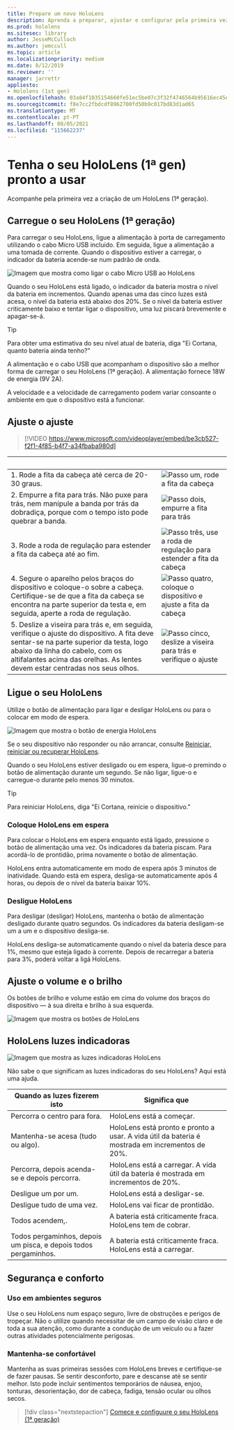 ```yaml
---
title: Prepare um novo HoloLens
description: Aprenda a preparar, ajustar e configurar pela primeira vez o seu dispositivo de realidade mista HoloLens (1ª gen).
ms.prod: hololens
ms.sitesec: library
author: JesseMcCulloch
ms.author: jemccull
ms.topic: article
ms.localizationpriority: medium
ms.date: 8/12/2019
ms.reviewer: ''
manager: jarrettr
appliesto:
- Hololens (1st gen)
ms.openlocfilehash: 03a84f1035154660fe51ec5be07c3f32f4746564b95616ec45ef3978fb49b911
ms.sourcegitcommit: f8e7cc2fbdcdf8962700fd50b9c017bd83d1ad65
ms.translationtype: MT
ms.contentlocale: pt-PT
ms.lasthandoff: 08/05/2021
ms.locfileid: "115662237"
---
```

# <a name="get-your-hololens-1st-gen-ready-to-use"></a>Tenha o seu HoloLens (1ª gen) pronto a usar

Acompanhe pela primeira vez a criação de um HoloLens (1ª geração).

## <a name="charge-your-hololens-1st-gen"></a>Carregue o seu HoloLens (1ª geração)

Para carregar o seu HoloLens, ligue a alimentação à porta de carregamento utilizando o cabo Micro USB incluído. Em seguida, ligue a alimentação a uma tomada de corrente. Quando o dispositivo estiver a carregar, o indicador da bateria acende-se num padrão de onda.

![Imagem que mostra como ligar o cabo Micro USB ao HoloLens](./images/hololens-charging.png)

Quando o seu HoloLens está ligado, o indicador da bateria mostra o nível da bateria em incrementos. Quando apenas uma das cinco luzes está acesa, o nível da bateria está abaixo dos 20%. Se o nível da bateria estiver criticamente baixo e tentar ligar o dispositivo, uma luz piscará brevemente e apagar-se-á.

> [!TIP]
> Para obter uma estimativa do seu nível atual de bateria, diga "Ei Cortana, quanto bateria ainda tenho?"

A alimentação e o cabo USB que acompanham o dispositivo são a melhor forma de carregar o seu HoloLens (1ª geração).  A alimentação fornece 18W de energia (9V 2A).

A velocidade e a velocidade de carregamento podem variar consoante o ambiente em que o dispositivo está a funcionar.

## <a name="adjust-fit"></a>Ajuste o ajuste

> [!VIDEO https://www.microsoft.com/videoplayer/embed/be3cb527-f2f1-4f85-b4f7-a34fbaba980d]

| &nbsp; | &nbsp; |
|:--- |:--- |
|1. Rode a fita da cabeça até cerca de 20-30 graus.|![Passo um, rode a fita da cabeça](./images/FitGuideStep1.png)|
|2. Empurre a fita para trás. Não puxe para trás, nem manipule a banda por trás da dobradiça, porque com o tempo isto pode quebrar a banda.|![Passo dois, empurre a fita para trás](./images/FitGuideStep2.png)|
|3. Rode a roda de regulação para estender a fita da cabeça até ao fim. |![Passo três, use a roda de regulação para estender a fita da cabeça](./images/FitGuideStep3.png)|
|4. Segure o aparelho pelos braços do dispositivo e coloque-o sobre a cabeça. Certifique-se de que a fita da cabeça se encontra na parte superior da testa e, em seguida, aperte a roda de regulação.|![Passo quatro, coloque o dispositivo e ajuste a fita da cabeça](./images/FitGuideStep4.png)|
|5. Deslize a viseira para trás e, em seguida, verifique o ajuste do dispositivo. A fita deve sentar-se na parte superior da testa, logo abaixo da linha do cabelo, com os altifalantes acima das orelhas. As lentes devem estar centradas nos seus olhos.|![Passo cinco, deslize a viseira para trás e verifique o ajuste](./images/FitGuideSetep5.png)|

## <a name="turn-on-your-hololens"></a>Ligue o seu HoloLens

Utilize o botão de alimentação para ligar e desligar HoloLens ou para o colocar em modo de espera.

![Imagem que mostra o botão de energia HoloLens](./images/hololens-power.png)

Se o seu dispositivo não responder ou não arrancar, consulte [Reiniciar, reiniciar ou recuperar HoloLens](hololens-restart-recover.md).

Quando o seu HoloLens estiver desligado ou em espera, ligue-o premindo o botão de alimentação durante um segundo. Se não ligar, ligue-o e carregue-o durante pelo menos 30 minutos.

> [!TIP]
> Para reiniciar HoloLens, diga "Ei Cortana, reinicie o dispositivo."

### <a name="put-hololens-in-standby"></a>Coloque HoloLens em espera

Para colocar o HoloLens em espera enquanto está ligado, pressione o botão de alimentação uma vez. Os indicadores da bateria piscam. Para acordá-lo de prontidão, prima novamente o botão de alimentação.

HoloLens entra automaticamente em modo de espera após 3 minutos de inatividade. Quando está em espera, desliga-se automaticamente após 4 horas, ou depois de o nível da bateria baixar 10%.

### <a name="shut-down-hololens"></a>Desligue HoloLens

Para desligar (desligar) HoloLens, mantenha o botão de alimentação desligado durante quatro segundos. Os indicadores da bateria desligam-se um a um e o dispositivo desliga-se.

HoloLens desliga-se automaticamente quando o nível da bateria desce para 1%, mesmo que esteja ligado à corrente. Depois de recarregar a bateria para 3%, poderá voltar a ligá HoloLens.

## <a name="adjust-volume-and-brightness"></a>Ajuste o volume e o brilho

Os botões de brilho e volume estão em cima do volume dos braços do dispositivo &mdash; à sua direita e brilho à sua esquerda.

![Imagem que mostra os botões de HoloLens](./images/hololens-buttons.jpg)

## <a name="hololens-indicator-lights"></a>HoloLens luzes indicadoras

![Imagem que mostra as luzes indicadoras HoloLens](./images/hololens-lights.png)

Não sabe o que significam as luzes indicadoras do seu HoloLens? Aqui está uma ajuda.

|Quando as luzes fizerem isto |Significa que |
|---|---|
|Percorra o centro para fora. |HoloLens está a começar. |
|Mantenha-se acesa (tudo ou algo). |HoloLens está pronto e pronto a usar. A vida útil da bateria é mostrada em incrementos de 20%. |
|Percorra, depois acenda-se e depois percorra. |HoloLens está a carregar. A vida útil da bateria é mostrada em incrementos de 20%. |
|Desligue um por um. |HoloLens está a desligar-se. |
|Desligue tudo de uma vez. |HoloLens vai ficar de prontidão. |
|Todos acendem,. |A bateria está criticamente fraca. HoloLens tem de cobrar. |
|Todos pergaminhos, depois um pisca, e depois todos pergaminhos. |A bateria está criticamente fraca. HoloLens está a carregar. |

## <a name="safety-and-comfort"></a>Segurança e conforto

### <a name="use-in-safe-surroundings"></a>Uso em ambientes seguros

Use o seu HoloLens num espaço seguro, livre de obstruções e perigos de tropeçar. Não o utilize quando necessitar de um campo de visão claro e de toda a sua atenção, como durante a condução de um veículo ou a fazer outras atividades potencialmente perigosas.

### <a name="stay-comfortable"></a>Mantenha-se confortável

Mantenha as suas primeiras sessões com HoloLens breves e certifique-se de fazer pausas. Se sentir desconforto, pare e descanse até se sentir melhor. Isto pode incluir sentimentos temporários de náusea, enjoo, tonturas, desorientação, dor de cabeça, fadiga, tensão ocular ou olhos secos.

> [!div class="nextstepaction"]
> [Comece e configuure o seu HoloLens (1ª geração)](hololens1-start.md)
